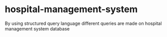 # hospital-management-system
 By using structured query language  different queries are made on hospital management system database
